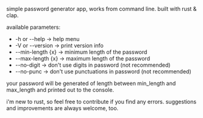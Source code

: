 simple password generator app, works from command line. built with rust & clap.

available parameters:

- -h or --help -> help menu
- -V or --version -> print version info
- --min-length {x} -> minimum length of the password
- --max-length {x} -> maximum length of the password
- --no-digit -> don't use digits in password (not recommended)
- --no-punc -> don't use punctuations in password (not recommended)

your password will be generated of length between min_length and max_length and printed out to the console.

i'm new to rust, so feel free to contribute if you find any errors. suggestions and improvements are always welcome, too.
